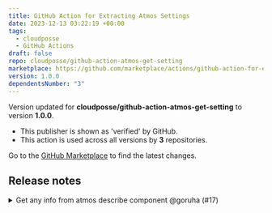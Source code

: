```yaml
---
title: GitHub Action for Extracting Atmos Settings
date: 2023-12-13 03:22:19 +00:00
tags:
  - cloudposse
  - GitHub Actions
draft: false
repo: cloudposse/github-action-atmos-get-setting
marketplace: https://github.com/marketplace/actions/github-action-for-extracting-atmos-settings
version: 1.0.0
dependentsNumber: "3"
---
```



Version updated for **cloudposse/github-action-atmos-get-setting** to version **1.0.0**.
- This publisher is shown as 'verified' by GitHub.
- This action is used across all versions by **3** repositories.

Go to the [GitHub Marketplace](https://github.com/marketplace/actions/github-action-for-extracting-atmos-settings) to find the latest changes.

## Release notes

<details>
  <summary>Get any info from atmos describe component @goruha (#17)</summary>

  ## what
* Remove restriction to `settings` section.

## Why
* To reuse this action for fetching `component_info.component_path` settings

## Migrating from `v0` to `v1`

Starting from `v1` the action is no longer restricted to retrieving the component config from only the `settings` section..
If you want the same behavior in `v1`  as in`v0`, you should add the `settings` prefix to the value of the `settings-path` variable.

```yaml
  - name: Get Atmos Setting for Secret ARN
    uses: cloudposse/github-action-atmos-get-setting@v1
    id: example
    with:
      component: foo
      stack: core-ue1-dev
      settings-path: settings.secrets-arn  
```

same behaviour as

```yaml
  - name: Get Atmos Setting for Secret ARN
    uses: cloudposse/github-action-atmos-get-setting@v0
    id: example
    with:
      component: foo
      stack: core-ue1-dev
      settings-path: secrets-arn  
```

</details>

